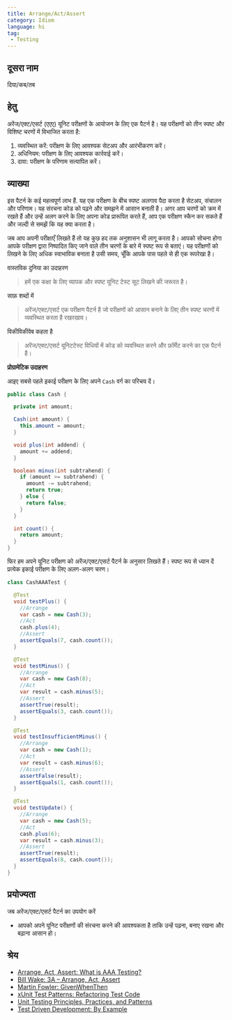 ```yaml
---
title: Arrange/Act/Assert
category: Idiom
language: hi
tag:
 - Testing
---
```


## दूसरा नाम

दिया/कब/तब

## हेतु

अरेंज/एक्ट/एसर्ट (एएए) यूनिट परीक्षणों के आयोजन के लिए एक पैटर्न है।
यह परीक्षणों को तीन स्पष्ट और विशिष्ट चरणों में विभाजित करता है:

1. व्यवस्थित करें: परीक्षण के लिए आवश्यक सेटअप और आरंभीकरण करें।
2. अधिनियम: परीक्षण के लिए आवश्यक कार्रवाई करें।
3. दावा: परीक्षण के परिणाम सत्यापित करें।

## व्याख्या

इस पैटर्न के कई महत्वपूर्ण लाभ हैं. यह एक परीक्षण के बीच स्पष्ट अलगाव पैदा करता है
सेटअप, संचालन और परिणाम। यह संरचना कोड को पढ़ने और समझने में आसान बनाती है। अगर
आप चरणों को क्रम में रखते हैं और उन्हें अलग करने के लिए अपना कोड प्रारूपित करते हैं, आप एक परीक्षण स्कैन कर सकते हैं और
जल्दी से समझें कि यह क्या करता है।

जब आप अपनी परीक्षाएँ लिखते हैं तो यह कुछ हद तक अनुशासन भी लागू करता है। आपको सोचना होगा
आपके परीक्षण द्वारा निष्पादित किए जाने वाले तीन चरणों के बारे में स्पष्ट रूप से बताएं। यह परीक्षणों को लिखने के लिए अधिक
स्वाभाविक बनाता है
उसी समय, चूँकि आपके पास पहले से ही एक रूपरेखा है।

वास्तविक दुनिया का उदाहरण

> हमें एक कक्षा के लिए व्यापक और स्पष्ट यूनिट टेस्ट सूट लिखने की जरूरत है।

साफ़ शब्दों में

> अरेंज/एक्ट/एसर्ट एक परीक्षण पैटर्न है जो परीक्षणों को आसान बनाने के लिए तीन स्पष्ट चरणों में व्यवस्थित करता है
> रखरखाव।

विकीविकीवेब कहता है

> अरेंज/एक्ट/एसर्ट यूनिटटेस्ट विधियों में कोड को व्यवस्थित करने और फ़ॉर्मेट करने का एक पैटर्न है।

**प्रोग्रामेटिक उदाहरण**

आइए सबसे पहले इकाई परीक्षण के लिए अपने `Cash` वर्ग का परिचय दें।

```java
public class Cash {

  private int amount;

  Cash(int amount) {
    this.amount = amount;
  }

  void plus(int addend) {
    amount += addend;
  }

  boolean minus(int subtrahend) {
    if (amount >= subtrahend) {
      amount -= subtrahend;
      return true;
    } else {
      return false;
    }
  }

  int count() {
    return amount;
  }
}
```

फिर हम अपने यूनिट परीक्षण को अरेंज/एक्ट/एसर्ट पैटर्न के अनुसार लिखते हैं। स्पष्ट रूप से ध्यान दें
प्रत्येक इकाई परीक्षण के लिए अलग-अलग चरण।

```java
class CashAAATest {

  @Test
  void testPlus() {
    //Arrange
    var cash = new Cash(3);
    //Act
    cash.plus(4);
    //Assert
    assertEquals(7, cash.count());
  }

  @Test
  void testMinus() {
    //Arrange
    var cash = new Cash(8);
    //Act
    var result = cash.minus(5);
    //Assert
    assertTrue(result);
    assertEquals(3, cash.count());
  }

  @Test
  void testInsufficientMinus() {
    //Arrange
    var cash = new Cash(1);
    //Act
    var result = cash.minus(6);
    //Assert
    assertFalse(result);
    assertEquals(1, cash.count());
  }

  @Test
  void testUpdate() {
    //Arrange
    var cash = new Cash(5);
    //Act
    cash.plus(6);
    var result = cash.minus(3);
    //Assert
    assertTrue(result);
    assertEquals(8, cash.count());
  }
}
```

## प्रयोज्यता

जब अरेंज/एक्ट/एसर्ट पैटर्न का उपयोग करें

* आपको अपने यूनिट परीक्षणों की संरचना करने की आवश्यकता है ताकि उन्हें पढ़ना, बनाए रखना और बढ़ाना आसान हो।

## श्रेय

* [Arrange, Act, Assert: What is AAA Testing?](https://blog.ncrunch.net/post/arrange-act-assert-aaa-testing.aspx)
* [Bill Wake: 3A – Arrange, Act, Assert](https://xp123.com/articles/3a-arrange-act-assert/)
* [Martin Fowler: GivenWhenThen](https://martinfowler.com/bliki/GivenWhenThen.html)
* [xUnit Test Patterns: Refactoring Test Code](https://www.amazon.com/gp/product/0131495054/ref=as_li_qf_asin_il_tl?ie=UTF8&tag=javadesignpat-20&creative=9325&linkCode=as2&creativeASIN=0131495054&linkId=99701e8f4af2f7e8dd50d720c9b63dbf)
* [Unit Testing Principles, Practices, and Patterns](https://www.amazon.com/gp/product/1617296279/ref=as_li_qf_asin_il_tl?ie=UTF8&tag=javadesignpat-20&creative=9325&linkCode=as2&creativeASIN=1617296279&linkId=74c75cf22a63c3e4758ae08aa0a0cc35)
* [Test Driven Development: By Example](https://www.amazon.com/gp/product/0321146530/ref=as_li_qf_asin_il_tl?ie=UTF8&tag=javadesignpat-20&creative=9325&linkCode=as2&creativeASIN=0321146530&linkId=5c63a93d8c1175b84ca5087472ef0e05)
